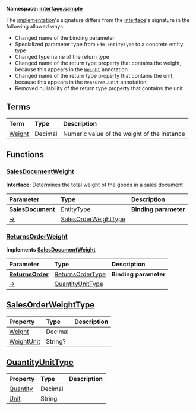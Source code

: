 **Namespace: [interface.sample](Org.OData.Core.V1.IsInterface-equivalence.xml)**



The [implementation](#ReturnsOrderWeight)'s signature differs from the [interface](#SalesDocumentWeight)'s signature in the following allowed ways:
- Changed name of the binding parameter
- Specialized parameter type from `Edm.EntityType` to a concrete entity type
- Changed type name of the return type
- Changed name of the return type property that contains the weight, because this appears in the [`Weight`](#Weight) annotation
- Changed name of the return type property that contains the unit, because this appears in the `Measures.Unit` annotation
- Removed nullability of the return type property that contains the unit



## Terms

Term|Type|Description
:---|:---|:----------
[Weight](./Org.OData.Core.V1.IsInterface-equivalence.xml#L26:~:text=<Term%20Name="-,Weight,-")|Decimal|<a name="Weight"></a>Numeric value of the weight of the instance


## Functions

<a name="SalesDocumentWeight"></a>
### [SalesDocumentWeight](./Org.OData.Core.V1.IsInterface-equivalence.xml#L30:~:text=<Function%20Name="-,SalesDocumentWeight,-")

**Interface:**
Determines the total weight of the goods in a sales document

Parameter|Type|Description
:--------|:---|:----------
**[SalesDocument](./Org.OData.Core.V1.IsInterface-equivalence.xml#L33:~:text=<Function%20Name="-,SalesDocumentWeight,-")**|EntityType|**Binding parameter**
[&rarr;](./Org.OData.Core.V1.IsInterface-equivalence.xml#L34:~:text=<Function%20Name="-,SalesDocumentWeight,-")|[SalesOrderWeightType](#SalesOrderWeightType)|


<a name="ReturnsOrderWeight"></a>
### [ReturnsOrderWeight](./Org.OData.Core.V1.IsInterface-equivalence.xml#L45:~:text=<Function%20Name="-,ReturnsOrderWeight,-")

**Implements [SalesDocumentWeight](#SalesDocumentWeight)**


Parameter|Type|Description
:--------|:---|:----------
**[ReturnsOrder](./Org.OData.Core.V1.IsInterface-equivalence.xml#L47:~:text=<Function%20Name="-,ReturnsOrderWeight,-")**|[ReturnsOrderType](#ReturnsOrderType)|**Binding parameter**
[&rarr;](./Org.OData.Core.V1.IsInterface-equivalence.xml#L48:~:text=<Function%20Name="-,ReturnsOrderWeight,-")|[QuantityUnitType](#QuantityUnitType)|


<a name="SalesOrderWeightType"></a>
## [SalesOrderWeightType](./Org.OData.Core.V1.IsInterface-equivalence.xml#L40:~:text=<ComplexType%20Name="-,SalesOrderWeightType,-")


Property|Type|Description
:-------|:---|:----------
[Weight](./Org.OData.Core.V1.IsInterface-equivalence.xml#L41:~:text=<ComplexType%20Name="-,SalesOrderWeightType,-")|Decimal|
[WeightUnit](./Org.OData.Core.V1.IsInterface-equivalence.xml#L42:~:text=<ComplexType%20Name="-,SalesOrderWeightType,-")|String?|

<a name="QuantityUnitType"></a>
## [QuantityUnitType](./Org.OData.Core.V1.IsInterface-equivalence.xml#L54:~:text=<ComplexType%20Name="-,QuantityUnitType,-")


Property|Type|Description
:-------|:---|:----------
[Quantity](./Org.OData.Core.V1.IsInterface-equivalence.xml#L55:~:text=<ComplexType%20Name="-,QuantityUnitType,-")|Decimal|
[Unit](./Org.OData.Core.V1.IsInterface-equivalence.xml#L56:~:text=<ComplexType%20Name="-,QuantityUnitType,-")|String|

